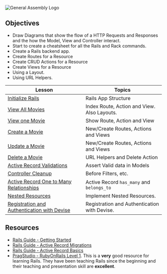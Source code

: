 ![General Assembly Logo](http://i.imgur.com/ke8USTq.png)

## Objectives
* Draw Diagrams that show the flow of a HTTP Requests and Responses and the how the Model, View and Controller interact.
* Start to create a cheatsheet for all the Rails and Rack commands. 
* Create a Rails backend app.
* Create Routes for a Resource
* Create CRUD Actions for a Resource
* Create Views for a Resource
* Using a Layout.
* Using URL Helpers.

Lesson        | Topics
------------- | -------------
[Initialize Rails](./InitRails.md) | Rails App Structure
[View All Movies](./ControllerIndex.md) | Index Route, Action and View. Also Layouts.
[View one Movie](./ControllerShow.md) | Show Route, Action and View
[Create a Movie](./ControllerCreate.md) | New/Create Routes, Actions and Views
[Update a Movie](./ControllerUpdate.md) | New/Create Routes, Actions and Views
[Delete a Movie](./ControllerDelete.md) | URL Helpers and Delete Action
[Active Record Validations](./ActiveRecordValidations.md) | Assert Valid data in Models 
[Controller Cleanup](./ControllerMisc.md) | Before Filters, etc.
[Active Record One to Many Relationships](./HasMany.md) | Active Record `has_many` and `belongs_to`
[Nested Resources](./NestedResources.md) | Implement Nested Resources. 
[Registration and Authentication with Devise](Authentication.md) | Registration and Authentication with Devise.



## Resources

* [Rails Guide - Getting Started](http://guides.rubyonrails.org/getting_started.html)
* [Rails Guide - Active Record Migrations](http://guides.rubyonrails.org/active_record_migrations.html)
* [Rails Guide - Active Record Basics](http://guides.rubyonrails.org/active_record_basics.html)
* [PragStudio - RubyOnRails Level 1](https://pragmaticstudio.com/rails). This is a **very** good resource for learning Rails. They have been teaching Rails since the beginning and their teaching and presentation skill are **excellent**.



